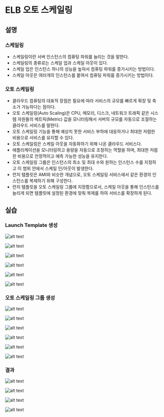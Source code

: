 # ELB 오토 스케일링

## 설명

### 스케일링

- 스케일링이란 서버 인스턴스의 컴퓨팅 파워를 늘리는 것을 말한다.
- 스케일링의 종류로는 스케일 업과 스케일 아웃이 있다.
- 스케일 업은 인스턴스 하나의 성능을 높혀서 컴퓨팅 파워를 증가시키는 방법이다.
- 스케일 아웃은 여러개의 인스턴스를 붙여서 컴퓨팅 파워를 증가시키는 방법이다.

### 오토 스케일링

- 클라우드 컴퓨팅의 대표적 장점은 필요에 따라 서비스의 규모를 빠르게 확장 및 축소가 가능하다는 점이다.
- 오토 스케일링(Auto Scaling)은 CPU, 메모리, 디스크, 네트워크 트래픽 같은 시스템 자원들의 메트릭(Metric) 값을 모니터링해서 서버의 규모를 자동으로 조절하는 클라우드 서비스를 말한다.
- 오토 스케일링 기능을 통해 예상치 못한 서비스 부하에 대응하거나 최대한 저렴한 비용으로 서비스를 유지할 수 있다.
- 오토 스케일링은 스케일 아웃을 자동화하기 위해 나온 클라우드 서비스다.
- 애플리케이션을 모니터링하고 용량을 자동으로 조정하는 역할을 하며, 최대한 저렴한 비용으로 안정적이고 예측 가능한 성능을 유지한다.
- 오토 스케일링 그룹은 인스턴스의 최소 및 최대 수와 원하는 인스턴스 수를 지정하고 이 범위 안에서 스케일 인/아웃이 발생한다.
- 런치 템플릿은 AMI와 비슷한 개념으로, 오토 스케일링 서비스에서 같은 환경의 인스턴스를 복제하기 위해 구성한다.
- 런치 템플릿을 오토 스케일링 그룹에 지정함으로서, 스케일 아웃을 통해 인스턴스를 늘리게 되면 템플릿에 설정된 환경에 맞춰 복제를 하여 서비스를 확장하게 된다.

## 실습

### Launch Template 생성

![alt text](20250227_204145.png)

![alt text](20250227_204822.png)

![alt text](20250227_204914.png)

![alt text](20250227_205222.png)

![alt text](20250227_205302.png)

![alt text](20250227_205348.png)

### 오토 스케일링 그룹 생성

![alt text](20250227_210417.png)

![alt text](20250227_210703.png)

![alt text](20250227_210939.png)

![alt text](20250227_211629.png)

![alt text](20250227_211900.png)

![alt text](20250227_233840.png)

### 결과

![alt text](20250227_233938.png)

![alt text](20250227_234013.png)

![alt text](20250227_234046.png)

![alt text](20250227_234111.png)